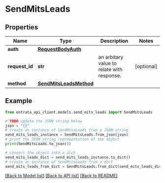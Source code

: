 # SendMitsLeads


## Properties

Name | Type | Description | Notes
------------ | ------------- | ------------- | -------------
**auth** | [**RequestBodyAuth**](RequestBodyAuth.md) |  | 
**request_id** | **str** | an arbitary value to relate with response. | [optional] 
**method** | [**SendMitsLeadsMethod**](SendMitsLeadsMethod.md) |  | 

## Example

```python
from entrata_api_client.models.send_mits_leads import SendMitsLeads

# TODO update the JSON string below
json = "{}"
# create an instance of SendMitsLeads from a JSON string
send_mits_leads_instance = SendMitsLeads.from_json(json)
# print the JSON string representation of the object
print(SendMitsLeads.to_json())

# convert the object into a dict
send_mits_leads_dict = send_mits_leads_instance.to_dict()
# create an instance of SendMitsLeads from a dict
send_mits_leads_from_dict = SendMitsLeads.from_dict(send_mits_leads_dict)
```
[[Back to Model list]](../README.md#documentation-for-models) [[Back to API list]](../README.md#documentation-for-api-endpoints) [[Back to README]](../README.md)


